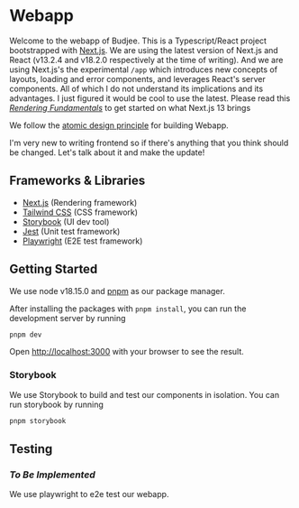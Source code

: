 # Webapp

Welcome to the webapp of Budjee. This is a Typescript/React project bootstrapped with [Next.js](https://nextjs.org/).
We are using the latest version of Next.js and React (v13.2.4 and v18.2.0 respectively at the time of writing).
And we are using Next.js's the experimental `/app` which introduces new concepts of layouts, loading and error components, 
and leverages React's server components. All of which I do not understand its implications and its advantages.
I just figured it would be cool to use the latest.
Please read this [_Rendering Fundamentals_](https://beta.nextjs.org/docs/rendering/fundamentals) to get started on what Next.js 13 brings

We follow the [atomic design principle](https://bradfrost.com/blog/post/atomic-web-design/) for building Webapp.

I'm very new to writing frontend so if there's anything that you think should be changed. Let's talk about it and make the update!

## Frameworks & Libraries

* [Next.js](https://nextjs.org/) (Rendering framework)
* [Tailwind CSS](https://tailwindcss.com/) (CSS framework)
* [Storybook](https://storybook.js.org/) (UI dev tool)
* [Jest](https://jestjs.io/) (Unit test framework)
* [Playwright](https://playwright.dev/) (E2E test framework) 


## Getting Started

We use node v18.15.0 and [pnpm](https://pnpm.io/) as our package manager.

After installing the packages with `pnpm install`, you can run the development server by running

```bash
pnpm dev
```

Open [http://localhost:3000](http://localhost:3000) with your browser to see the result.

### Storybook

We use Storybook to build and test our components in isolation. You can run storybook by running
```bash
pnpm storybook
```

## Testing

### _To Be Implemented_

We use playwright to e2e test our webapp.